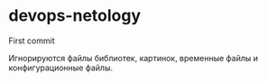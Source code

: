 # devops-netology

First commit

Игнорируются файлы библиотек, картинок, временные файлы и конфигурационные файлы.
